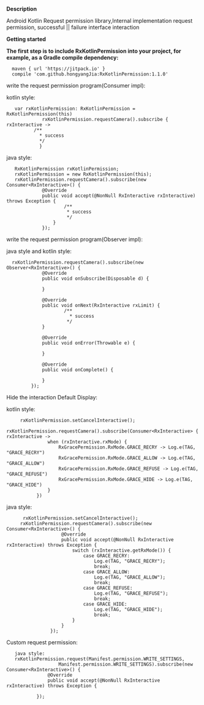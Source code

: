 **Description**

 Android Kotlin Request permission library,Internal implementation request permission, successful ||  failure interface interaction
                
**Getting started**

**The first step is to include RxKotlinPermission into your project, for example, as a Gradle compile dependency:**

      maven { url 'https://jitpack.io' }
      compile 'com.github.hongyangJia:RxKotlinPermission:1.1.0'

 
 write the request permission program(Consumer impl):

  kotlin style:
               
    
       var rxKotlinPermission: RxKotlinPermission = RxKotlinPermission(this)
                 rxKotlinPermission.requestCamera().subscribe { rxInteractive ->
              /**
                * success
                */
                }

  java style:
                
       RxKotlinPermission rxKotlinPermission;
       rxKotlinPermission = new RxKotlinPermission(this);
       rxKotlinPermission.requestCamera().subscribe(new Consumer<RxInteractive>() {
                 @Override
                 public void accept(@NonNull RxInteractive rxInteractive) throws Exception {
                         /**
                          * success
                          */
                     }
                 });
 
  
  
 write the request permission program(Observer impl):

 java style and kotlin style:
     
      rxKotlinPermission.requestCamera().subscribe(new Observer<RxInteractive>() {
                 @Override
                 public void onSubscribe(Disposable d) {
     
                 }
     
                 @Override
                 public void onNext(RxInteractive rxLimit) {
                         /**
                           * success
                          */
                 }
     
                 @Override
                 public void onError(Throwable e) {
     
                 }
     
                 @Override
                 public void onComplete() {
     
                 }
             });
             
Hide the interaction  Default Display:

kotlin style:
       
         rxKotlinPermission.setCancelInteractive();
         rxKotlinPermission.requestCamera().subscribe(Consumer<RxInteractive> { rxInteractive ->
                   when (rxInteractive.rxMode) {
                       RxGracePermission.RxMode.GRACE_RECRY -> Log.e(TAG, "GRACE_RECRY")
                       RxGracePermission.RxMode.GRACE_ALLOW -> Log.e(TAG, "GRACE_ALLOW")
                       RxGracePermission.RxMode.GRACE_REFUSE -> Log.e(TAG, "GRACE_REFUSE")
                       RxGracePermission.RxMode.GRACE_HIDE -> Log.e(TAG, "GRACE_HIDE")
                   }
               })
     
java style:

          rxKotlinPermission.setCancelInteractive();
         rxKotlinPermission.requestCamera().subscribe(new Consumer<RxInteractive>() {
                        @Override
                        public void accept(@NonNull RxInteractive rxInteractive) throws Exception {
                            switch (rxInteractive.getRxMode()) {
                                case GRACE_RECRY:
                                    Log.e(TAG, "GRACE_RECRY");
                                    break;
                                case GRACE_ALLOW:
                                    Log.e(TAG, "GRACE_ALLOW");
                                    break;
                                case GRACE_REFUSE:
                                    Log.e(TAG, "GRACE_REFUSE");
                                    break;
                                case GRACE_HIDE:
                                    Log.e(TAG, "GRACE_HIDE");
                                    break;
                            }
                        }
                    });
 
Custom request permission:

       java style:
       rxKotlinPermission.request(Manifest.permission.WRITE_SETTINGS,
                       Manifest.permission.WRITE_SETTINGS).subscribe(new Consumer<RxInteractive>() {
                   @Override
                   public void accept(@NonNull RxInteractive rxInteractive) throws Exception {
                    
               });
 

      
 